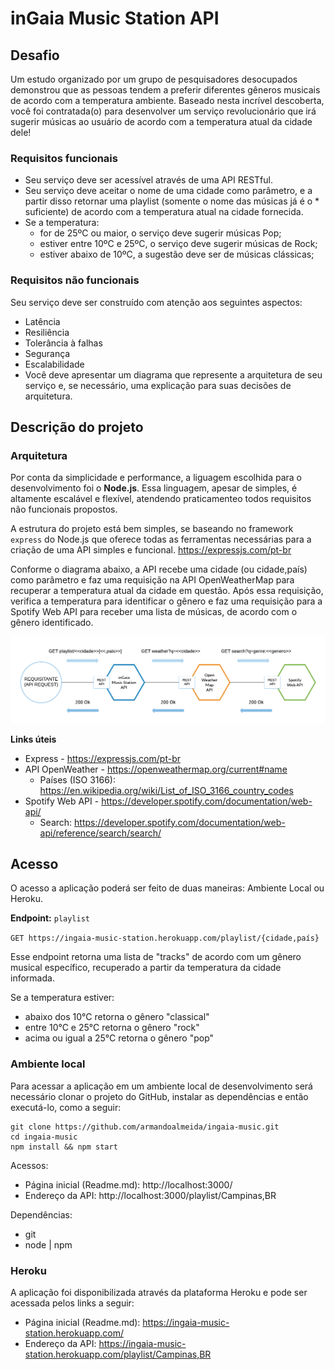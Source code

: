# inGaia Music Station API

## Desafio

Um estudo organizado por um grupo de pesquisadores desocupados demonstrou que as pessoas tendem a preferir diferentes gêneros musicais de acordo com a temperatura ambiente. Baseado nesta incrível descoberta, você foi contratada(o) para desenvolver um serviço revolucionário que irá sugerir músicas ao usuário de acordo com a temperatura atual da cidade dele!

### Requisitos funcionais

* Seu serviço deve ser acessível através de uma API RESTful.
* Seu serviço deve aceitar o nome de uma cidade como parâmetro, e a partir disso retornar uma playlist (somente o nome das músicas já é o * suficiente) de acordo com a temperatura atual na cidade fornecida.
* Se a temperatura:
    * for de 25ºC ou maior, o serviço deve sugerir músicas Pop;
    * estiver entre 10ºC e 25ºC, o serviço deve sugerir músicas de Rock;
    * estiver abaixo de 10ºC, a sugestão deve ser de músicas clássicas;


### Requisitos não funcionais

Seu serviço deve ser construído com atenção aos seguintes aspectos:
* Latência
* Resiliência
* Tolerância à falhas
* Segurança
* Escalabilidade
* Você deve apresentar um diagrama que represente a arquitetura de seu serviço e, se necessário, uma explicação para suas decisões de arquitetura.

## Descrição do projeto

### Arquitetura

Por conta da simplicidade e performance, a liguagem escolhida para o desenvolvimento foi o **Node.js**. Essa linguagem, apesar de simples,
é altamente escalável e flexível, atendendo praticamenteo todos requisitos não funcionais propostos. 

A estrutura do projeto está bem simples, se baseando no framework ```express``` do Node.js que oferece todas as ferramentas necessárias para a criação de uma API simples e funcional. https://expressjs.com/pt-br

Conforme o diagrama abaixo, a API recebe uma cidade (ou cidade,país) como parâmetro e faz uma requisição na API OpenWeatherMap para recuperar a temperatura atual da cidade em questão. Após essa requisição, verifica a temperatura para identificar o gênero e faz uma requisição para a Spotify Web API para receber uma lista de músicas, de acordo com o gênero identificado.

![Fluxo de requisições do App](https://raw.githubusercontent.com/armandoalmeida/ingaia-music/master/inGaiaAPI.png)

**Links úteis**

* Express - https://expressjs.com/pt-br
* API OpenWeather - https://openweathermap.org/current#name
    * Países (ISO 3166): https://en.wikipedia.org/wiki/List_of_ISO_3166_country_codes 
* Spotify Web API - https://developer.spotify.com/documentation/web-api/
    * Search: https://developer.spotify.com/documentation/web-api/reference/search/search/

## Acesso

O acesso a aplicação poderá ser feito de duas maneiras: Ambiente Local ou Heroku.

**Endpoint:** ```playlist```

``` GET https://ingaia-music-station.herokuapp.com/playlist/{cidade,país} ``` 

Esse endpoint retorna uma lista de "tracks" de acordo com um gênero musical específico, recuperado a partir da temperatura da cidade informada. 

Se a temperatura estiver:
* abaixo dos 10°C retorna o gênero "classical"
* entre 10°C e 25°C retorna o gênero "rock"
* acima ou igual a 25°C retorna o gênero "pop"


### Ambiente local

Para acessar a aplicação em um ambiente local de desenvolvimento será necessário clonar o projeto do GitHub, instalar as dependências e então executá-lo, como a seguir:

``` 
git clone https://github.com/armandoalmeida/ingaia-music.git
cd ingaia-music
npm install && npm start 
```

Acessos:
* Página inicial (Readme.md): http://localhost:3000/
* Endereço da API: http://localhost:3000/playlist/Campinas,BR

Dependências:
* git
* node | npm

### Heroku

A aplicação foi disponibilizada através da plataforma Heroku e pode ser acessada pelos links a seguir:

* Página inicial (Readme.md): https://ingaia-music-station.herokuapp.com/
* Endereço da API: https://ingaia-music-station.herokuapp.com/playlist/Campinas,BR
